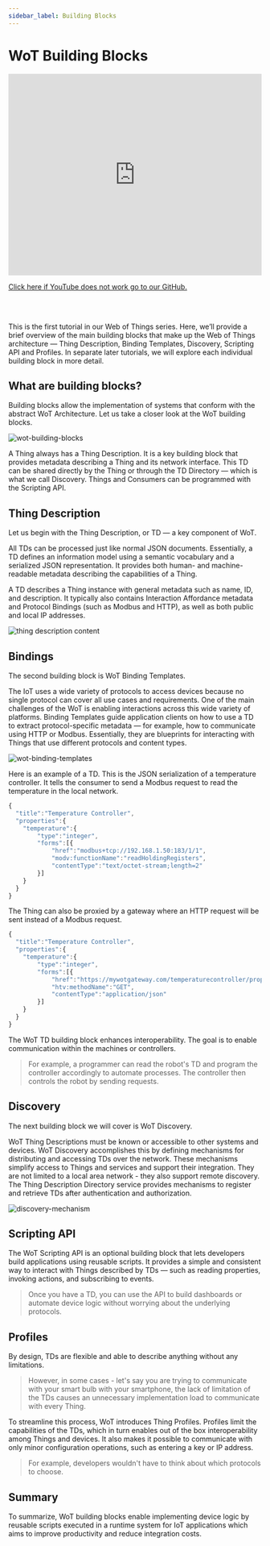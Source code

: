 ```yaml
---
sidebar_label: Building Blocks
---
```


# WoT Building Blocks

<iframe width="100%" height="400" src="https://www.youtube.com/embed/Wk1PZgYhG4w?si=mWl9Tu-vrwYxmiPJ" title="YouTube video player" frameborder="0" allow="accelerometer; autoplay; clipboard-write; encrypted-media; gyroscope; picture-in-picture; web-share" referrerpolicy="strict-origin-when-cross-origin" allowfullscreen></iframe>

<a href = "https://github.com/w3c/wot-cg/blob/main/Tutorials/whatiswot/10-Building_Blocks/10-Building-Blocks.mp4">Click here if YouTube does not work go to our GitHub.</a>  

<br />
<br />

This is the first tutorial in our Web of Things series. Here, we’ll provide a brief overview of the main building blocks that make up the Web of Things architecture — Thing Description, Binding Templates, Discovery, Scripting API and Profiles. In separate later tutorials, we will explore each individual building block in more detail.

## What are building blocks?

Building blocks allow the implementation of systems that conform with the abstract WoT Architecture. Let us take a closer look at the WoT building blocks.

![wot-building-blocks](/img/12-Building-Blocks/wot-building-blocks-new.png)

A Thing always has a Thing Description. It is a key building block that provides metadata describing a Thing and its network interface. This TD can be shared directly by the Thing or through the TD Directory — which is what we call Discovery. Things and Consumers can be programmed with the Scripting API.

## Thing Description

Let us begin with the Thing Description, or TD — a key component of WoT.

All TDs can be processed just like normal JSON documents. Essentially, a TD defines an information model using a semantic vocabulary and a serialized JSON representation. It provides both human- and machine-readable metadata describing the capabilities of a Thing.

A TD describes a Thing instance with general metadata such as name, ID, and description. It typically also contains Interaction Affordance metadata and Protocol Bindings (such as Modbus and HTTP), as well as both public and local IP addresses.

![thing description content](/img/12-Building-Blocks/td.png)

## Bindings

The second building block is WoT Binding Templates.

The IoT uses a wide variety of protocols to access devices because no single protocol can cover all use cases and requirements. One of the main challenges of the WoT is enabling interactions across this wide variety of platforms. Binding Templates guide application clients on how to use a TD to extract protocol-specific metadata — for example, how to communicate using HTTP or Modbus. Essentially, they are blueprints for interacting with Things that use different protocols and content types.

![wot-binding-templates](/img/12-Building-Blocks/wot-binding-templates.png)

Here is an example of a TD. This is the JSON serialization of a temperature controller. It tells the consumer to send a Modbus request to read the temperature in the local network.

```js
{
  "title":"Temperature Controller",
  "properties":{
    "temperature":{
        "type":"integer",
        "forms":[{
            "href":"modbus+tcp://192.168.1.50:183/1/1",
            "modv:functionName":"readHoldingRegisters",
            "contentType":"text/octet-stream;length=2"
        }]
    }
  }
}

```
The Thing can also be proxied by a gateway where an HTTP request will be sent instead of a Modbus request.

```js
{
  "title":"Temperature Controller",
  "properties":{
    "temperature":{
        "type":"integer",
        "forms":[{
            "href":"https://mywotgateway.com/temperaturecontroller/properties/temperature",
            "htv:methodName":"GET",
            "contentType":"application/json"
        }]
    }
  }
}

```

The WoT TD building block enhances interoperability. The goal is to enable communication within the machines or controllers.

> For example, a programmer can read the robot's TD and program the controller accordingly to automate processes. The controller then controls the robot by sending requests.

## Discovery

The next building block we will cover is WoT Discovery.

WoT Thing Descriptions must be known or accessible to other systems and devices. WoT Discovery accomplishes this by defining mechanisms for distributing and accessing TDs over the network. These mechanisms simplify access to Things and services and support their integration. They are not limited to a local area network - they also support remote discovery. The Thing Description Directory service provides mechanisms to register and retrieve TDs after authentication and authorization.

![discovery-mechanism](/img/12-Building-Blocks/discovery-mechanism-new.png)

## Scripting API

The WoT Scripting API is an optional building block that lets developers build applications using reusable scripts. It provides a simple and consistent way to interact with Things described by TDs — such as reading properties, invoking actions, and subscribing to events.

> Once you have a TD, you can use the API to build dashboards or automate device logic without worrying about the underlying protocols.

## Profiles

By design, TDs are flexible and able to describe anything without any limitations.

> However, in some cases - let's say you are trying to communicate with your smart bulb with your smartphone, the lack of limitation of the TDs causes an unnecessary implementation load to communicate with every Thing.

To streamline this process, WoT introduces Thing Profiles. Profiles limit the capabilities of the TDs, which in turn enables out of the box interoperability among Things and devices. It also makes it possible to communicate with only minor configuration operations, such as entering a key or IP address.

> For example, developers wouldn't have to think about which protocols to choose.

## Summary

To summarize, WoT building blocks enable implementing device logic by reusable scripts executed in a runtime system for IoT applications which aims to improve productivity and reduce integration costs.